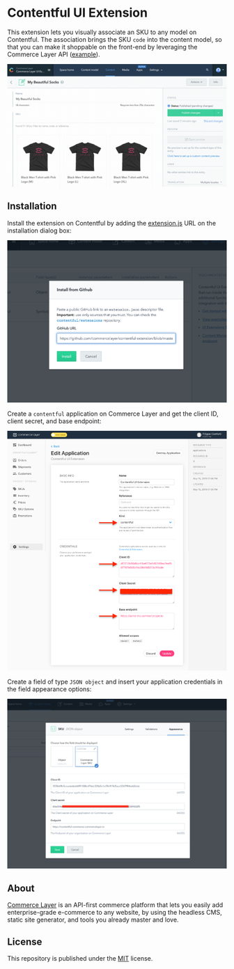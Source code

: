 # Contentful UI Extension

This extension lets you visually associate an SKU to any model on Contentful. The association brings the SKU `code` into the content model, so that you can make it shoppable on the front-end by leveraging the Commerce Layer API ([example](https://github.com/commercelayer/static-commerce)).

![Demo](demo.gif?raw=true "Demo")

## Installation

Install the extension on Contentful by adding the [extension.js](https://github.com/commercelayer/contentful-extension/blob/master/extension.json) URL on the installation dialog box:

![Contentful extension](contentful_extension.png?raw=true "Contentful extension")

Create a `contentful` application on Commerce Layer and get the client ID, client secret, and base endpoint:

![Contentful application](contentful_application.png?raw=true "Contentful application")

Create a field of type `JSON object` and insert your application credentials in the field appearance options:

![Contentful field](contentful_field.png?raw=true "Contentful field")

## About

[Commerce Layer](https://commercelayer.io/) is an API-first commerce platform that lets you easily add enterprise-grade e-commerce to any website, by using the headless CMS, static site generator, and tools you already master and love.

## License

This repository is published under the [MIT](LICENSE) license.
